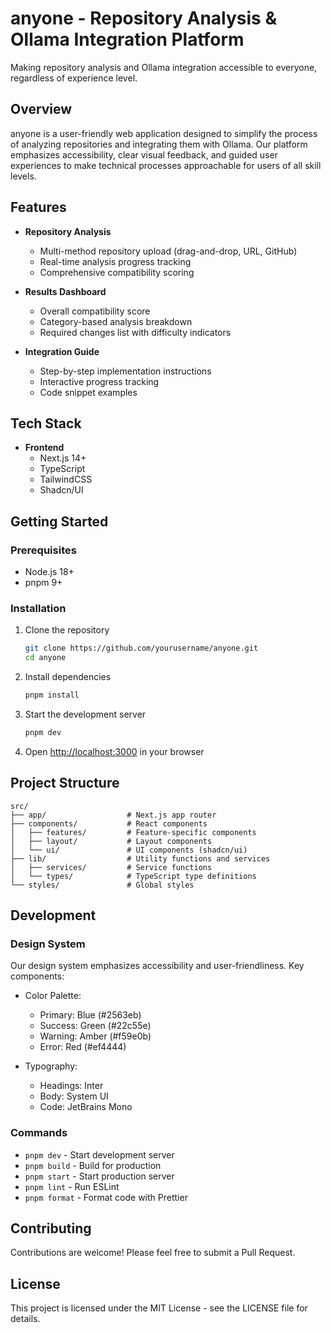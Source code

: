 # anyone - Repository Analysis & Ollama Integration Platform

Making repository analysis and Ollama integration accessible to everyone, regardless of experience level.

## Overview

anyone is a user-friendly web application designed to simplify the process of analyzing repositories and integrating them with Ollama. Our platform emphasizes accessibility, clear visual feedback, and guided user experiences to make technical processes approachable for users of all skill levels.

## Features

- **Repository Analysis**
  - Multi-method repository upload (drag-and-drop, URL, GitHub)
  - Real-time analysis progress tracking
  - Comprehensive compatibility scoring

- **Results Dashboard**
  - Overall compatibility score
  - Category-based analysis breakdown
  - Required changes list with difficulty indicators

- **Integration Guide**
  - Step-by-step implementation instructions
  - Interactive progress tracking
  - Code snippet examples

## Tech Stack

- **Frontend**
  - Next.js 14+
  - TypeScript
  - TailwindCSS
  - Shadcn/UI

## Getting Started

### Prerequisites

- Node.js 18+
- pnpm 9+

### Installation

1. Clone the repository
   ```bash
   git clone https://github.com/yourusername/anyone.git
   cd anyone
   ```

2. Install dependencies
   ```bash
   pnpm install
   ```

3. Start the development server
   ```bash
   pnpm dev
   ```

4. Open [http://localhost:3000](http://localhost:3000) in your browser

## Project Structure

```
src/
├── app/                  # Next.js app router
├── components/           # React components
│   ├── features/         # Feature-specific components
│   ├── layout/           # Layout components
│   └── ui/               # UI components (shadcn/ui)
├── lib/                  # Utility functions and services
│   ├── services/         # Service functions
│   └── types/            # TypeScript type definitions
└── styles/               # Global styles
```

## Development

### Design System

Our design system emphasizes accessibility and user-friendliness. Key components:

- Color Palette:
  - Primary: Blue (#2563eb)
  - Success: Green (#22c55e)
  - Warning: Amber (#f59e0b)
  - Error: Red (#ef4444)

- Typography:
  - Headings: Inter
  - Body: System UI
  - Code: JetBrains Mono

### Commands

- `pnpm dev` - Start development server
- `pnpm build` - Build for production
- `pnpm start` - Start production server
- `pnpm lint` - Run ESLint
- `pnpm format` - Format code with Prettier

## Contributing

Contributions are welcome! Please feel free to submit a Pull Request.

## License

This project is licensed under the MIT License - see the LICENSE file for details.
